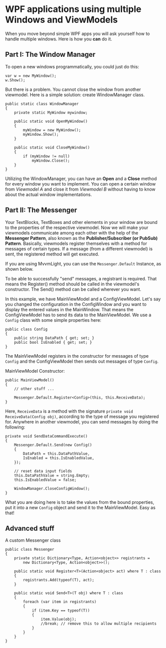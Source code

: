 # WPF applications using multiple Windows and ViewModels

When you move beyond simple WPF apps you will ask yourself how to handle multiple windows. Here is how you __can__ do it.

## Part I: The Window Manager

To open a new windows programmatically, you could just do this:

    var w = new MyWindow();
    w.Show();


But there is a problem. You cannot close the window from another viewmodel.
Here is a simple solution: create WindowManager class.

    public static class WindowManager
    {
        private static MyWindow mywindow;

        public static void OpenMyWindow()
        {
            myWindow = new MyWindow();
            myWindow.Show();
        }

        public static void CloseMyWindow()
        {
            if (myWindow != null)
                myWindow.Close();
        }
    }

Utilizing the WindowManager, you can have an __Open__ and a __Close__ method for every window you want to implement.
You can open a certain window from *Viewmodel A* and close it from *Viewmodel B* without having to know about the actual window implementations.

## Part II: The Messenger

Your TextBlocks, TextBoxes and other elements in your window are bound to the properties of the respective viewmodel. Now we will make your viewmodels communicate among each other with the help of the **Messenger Pattern**, also known as the **Publisher/Subscriber (or PubSub) Pattern**.
Basically, viewmodels register themselves with a method for messages of certain types. If a message (from a different viewmodel) is sent, the registered method will get executed. 

If you are using MvvmLight, you can use the `Messenger.Default` Instance, as shown below.

To be able to successfully "send" messages, a registrant is required. That means the Register() method should be called in the viewmodel's constructor. The Send() method can be called wherever you want.

In this example, we have MainViewModel and a ConfigViewModel. Let's say you changed the configuration in the ConfigWindow and you want to display the entered values
in the MainWindow. That means the ConfigViewModel has to send its data to the MainViewModel. We use a `Config` class with some simple properties here:

    public class Config
    {
        public string DataPath { get; set; }
        public bool IsEnabled { get; set; }
    }

 The MainViewModel registers in the constructor for messages of type `Config` and the ConfigViewModel then sends out messages of type `Config`.

 MainViewModel Constructor:

    public MainViewModel()
    {
        // other stuff ...

        Messenger.Default.Register<Config>(this, this.ReceiveData);
    }

Here, `ReceiveData` is a method with the signature `private void ReceiveData(Config obj)`, according to the type of message you registered for.
Anywhere in another viewmodel, you can send messages by doing the following:

    private void SendDataCommandExecute()
    {
        Messenger.Default.Send(new Config()
        {
            DataPath = this.DataPathValue,
            IsEnabled = this.IsEnabledValue,
        });

        // reset data input fields
        this.DataPathValue = string.Empty;
        this.IsEnabledValue = false;

        WindowManager.CloseConfigWindow();
    }

What you are doing here is to take the values from the bound properties, put it into a new `Config` object and send it to the MainViewModel. Easy as that!

## Advanced stuff

A custom Messenger class

    public class Messenger
    {
        private static Dictionary<Type, Action<object>> registrants = 
            new Dictionary<Type, Action<object>>();

        public static void Register<T>(Action<object> act) where T : class
        {
            registrants.Add(typeof(T), act);
        }

        public static void Send<T>(T obj) where T : class
        {
            foreach (var item in registrants)
            {
                if (item.Key == typeof(T))
                {
                    item.Value(obj);
                    //break; // remove this to allow multiple recipients
                }
            }
        }
    }
